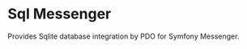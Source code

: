 Sql Messenger
==================

Provides Sqlite database integration by PDO for Symfony Messenger.
